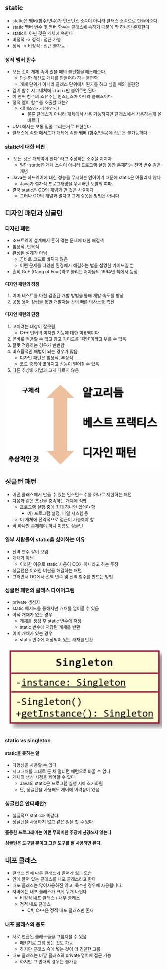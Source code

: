 ## static

- static은 멤버(함수/변수)가 인스턴스 소속이 아니라 클래스 소속으로 만들어준다.
- static 멤버 변수 및 멤버 함수는 클래스에 속하기 때문에 딱 하나만 존재한다
- static이 아닌 것은 개체에 속한다
- 비정적 -> 정적 : 접근 가능
- 정적 -> 비정적 : 접근 불가능

### 정적 멤버 함수

- 모든 것이 개체 속이 있을 때의 불편함을 해소해준다.
  - 단순한 계산도 개체를 만들어야 하는 불편함
  - 개체 단위가 아니라 클래스 단위에서 뭔가를 하고 싶을 때의 불편함
- 멤버 함수 시그내처에 `static`만 붙여주면 된다
- 이 멤버 함수의 소유주는 인스턴스가 아니라 클래스이다
- 정적 멤버 함수를 호출할 때는?
  - `<클래스명>.<함수명>()`
    - 물론 클래스가 아니라 개체에서 사용 가능하지만 클래스에서 사용하는게 올바르다
- UML에서는 보통 밑줄 그리는거로 표현한다
- 클래스에 속한 메서드가 개체에 속한 멤버 (함수/변수)에 접근은 불가능하다.



### static에 대한 비판

- '모든 것은 개체여야 한다' 라고 주장하는 소수설 지지자
  - 일단 static은 개체 소속이 아니라 프로그램 실행 동안 존재하는 전역 변수 같은 개념
- Java는 하드웨어에 대한 성능을 무시하는 언어이기 때문에 static은 어울리지 않다
  - Java가 절차적 프로그래밍을 무시하던 도발의 여파..
- 결국 static은 OO의 개념과 먼 것은 사실이다
  - 그러나 OO의 개념과 멀다고 그게 잘못된 방법은 아니다



## 디자인 패턴과 싱글턴

### 디자인 패턴

- 소프트웨어 설계에서 흔히 겪는 문제에 대한 해결책
- 범용적, 반복적
- 완성된 설계가 아님
  - 곧바로 코드로 바뀌지 않음
  - 어떤 문제를 다양한 환경에서 해결하는 법을 설명한 가이드일 뿐
- 흔히 GoF (Gang of Four)라고 불리는 저자들의 1994년 책에서 등장

#### 디자인 패턴의 장점

1. 이미 테스트를 마친 검증된 개발 방법을 통해 개발 속도를 향상
2. 공통 용어 정립을 통한 개발자들 간의 빠른 의사소통 촉진

#### 디자인 패턴의 단점

1. 고치려는 대상이 잘못됨
   - C++ 언어의 미지원 기능에 대한 미봉책이다
2. 곧바로 적용할 수 없고 참고 가이드를 '패턴'이라고 부를 수 없음
3. 잘못 적용하는 경우가 빈번함
4. 비효율적인 해법이 되는 경우가 많음
   - 디자인 패턴은 범용적, 추상적
   - 코드 중복이 많아지고 성능이 떨어질 수 있음
5. 다른 추상화 기법과 크게 다르지 않음

![디자인패턴](./images/05_1.png)



## 싱글턴 패턴

- 어떤 클래스에서 만들 수 있는 인스턴스 수를 하나로 제한하는 패턴
- 다음과 같은 조건을 충족하는 개체에 적합
  - 프로그램 실행 중에 최대 하나만 있어야 함
    - 예) 프로그램 설정, 파일 시스템 등
  - 이 개체에 전역적으로 접근이 가능해야 함
- 딱 하나만 존재해야 하니 이름도 싱글턴

### 일부 사람들이 static을 싫어하는 이유

- 전역 변수 같이 보임
- 개채가 아님
  - 이러한 이유로 static 사용이 OO가 아니라고 하는 주장
- 싱글턴은 이러한 비판을 해결하는 패턴
- 그러면서 OO에서 전역 변수 및 전역 함수를 만드는 방법

### 싱글턴 패턴의 클래스 다이어그램

- private 생성자
- static 메서드를 통해서만 개채를 얻어올 수 있음
- 아직 개채가 없는 경우
  - 개채를 생성 후 static 변수에 저장
  - static 변수에 저장된 개채를 반환
- 이미 개채가 있는 경우
  - static 변수에 저장되어 있는 개채를 반환

![singleton](./images/05_2.png)

### static vs singleton

#### static을 못하는 일

- 다형성을 사용할 수 없다
- 시그내처를 그대로 둔 채 멀티턴 패턴으로 바꿀 수 없다
- 개채의 생성 시점을 제어할 수 있다
  - Java의 static은 프로그램 실행 시에 초기화됨
  - 단, 싱글턴을 사용해도 제어에 어려움이 있음

### 싱글턴은 안티패턴?

- 실질적으 static과 똑같다.
- 싱글턴을 사용하지 않고 같은 일을 할 수 있다

**훌륭한 프로그래머는 이런 무의미한 주장에 신경쓰지 않는다**

**싱글턴은 도구일 뿐이고 그런 도구를 잘 사용하면 된다.**



## 내포 클래스

- 클래스 안에 다른 클래스가 들어가 있는 모습
- 안에 들어 있는 클래스를 내포 클래스라고 한다
- 내포 클래스는 많이사용하진 않고, 특수한 경우에 사용됩니다.
- 자바에는 내포 클래스가 크게 두개 나뉜다
  - 비정적 내포 클래스 / 내부 클래스
  - 정적 내포 클래스
    - C#, C++은 정적 내포 클래스만 존재

### 내포 클래스의 용도

- 서로 연관된 클래스들을 그룹지을 수 있음
  - 패키지로 그룹 짓는 것도 가능
  - 하지만 클래스 속에 넣는 것이 더 긴밀한 그룹
- 내포 클래스는 바깥 클래스의 private 멤버에 접근 가능
  - 하지만 그 반대의 경우는 불가능